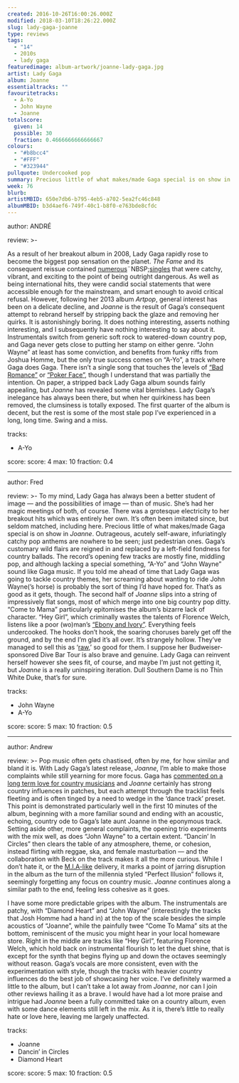 ```yaml
---
created: 2016-10-26T16:00:26.000Z
modified: 2018-03-10T18:26:22.000Z
slug: lady-gaga-joanne
type: reviews
tags:
  - "14"
  - 2010s
  - lady gaga
featuredimage: album-artwork/joanne-lady-gaga.jpg
artist: Lady Gaga
album: Joanne
essentialtracks: ""
favouritetracks:
  - A-Yo
  - John Wayne
  - Joanne
totalscore:
  given: 14
  possible: 30
  fraction: 0.4666666666666667
colours:
  - "#b8bcc4"
  - "#FFF"
  - "#323944"
pullquote: Undercooked pop
summary: Precious little of what makes/made Gaga special is on show in Joanne. Outrageous, acutely self-aware, infuriatingly catchy pop anthems are nowhere to be seen; just pedestrian ones. Gaga’s customary wild flairs are reigned in and replaced by a left-field fondness for country ballads.
week: 76
blurb:
artistMBID: 650e7db6-b795-4eb5-a702-5ea2fc46c848
albumMBID: b3d4aef6-749f-40c1-b8f0-e763bde8cfdc
---
```

author: ANDRÉ

review: >-
  <div class="_d97"><p>As a result of her breakout album in 2008, Lady Gaga rapidly rose to become the biggest pop sensation on the planet. <em>The Fame</em> and its consequent reissue contained <a href="https://www.youtube.com/watch?v=2Abk1jAONjw" target="_blank" rel="noopener">numerous</a>¨NBSP;<a href="https://www.youtube.com/watch?v=d2smz_1L2_0" target="_blank" rel="noopener">singles</a> that were catchy, vibrant, and exciting to the point of being outright dangerous. As well as being international hits, they were candid social statements that were accessible enough for the mainstream, and smart enough to avoid critical refusal. However, following her 2013 album <em>Artpop</em>, general interest has been on a delicate decline, and <em>Joanne</em> is the result of Gaga’s consequent attempt to rebrand herself by stripping back the glaze and removing her quirks. It is astonishingly boring. It does nothing interesting, asserts nothing interesting, and I subsequently have nothing interesting to say about it. Instrumentals switch from generic soft rock to watered-down country pop, and Gaga never gets close to putting her stamp on either genre. “John Wayne” at least has some conviction, and benefits from funky riffs from Joshua Homme, but the only true success comes on “A-Yo”, a track where Gaga does Gaga. There isn’t a single song that touches the levels of <a href="https://www.youtube.com/watch?v=qrO4YZeyl0I" target="_blank" rel="noopener">“Bad Romance”</a> or <a href="https://www.youtube.com/watch?v=bESGLojNYSo" target="_blank" rel="noopener">“Poker Face”</a>, though I understand that was partially the intention. On paper, a stripped back Lady Gaga album sounds fairly appealing, but <em>Joanne</em> has revealed some vital blemishes. Lady Gaga’s inelegance has always been there, but when her quirkiness has been removed, the clumsiness is totally exposed. The first quarter of the album is decent, but the rest is some of the most stale pop I’ve experienced in a long, long time. Swing and a miss.</p></div>

tracks:
  - A-Yo

score:
  score: 4
  max: 10
  fraction: 0.4

---
author: Fred

review: >-
  To my mind, Lady Gaga has always been a better student of image — and the possibilities of image — than of music. She’s had her magic meetings of both, of course. There was a grotesque electricity to her breakout hits which was entirely her own. It’s often been imitated since, but seldom matched, including here. Precious little of what makes/made Gaga special is on show in *Joanne*. Outrageous, acutely self-aware, infuriatingly catchy pop anthems are nowhere to be seen; just pedestrian ones. Gaga’s customary wild flairs are reigned in and replaced by a left-field fondness for country ballads. The record’s opening few tracks are mostly fine, middling pop, and although lacking a special something, “A-Yo” and “John Wayne” sound like Gaga music. If you told me ahead of time that Lady Gaga was going to tackle country themes, her screaming about wanting to ride John Wayne(’s horse) is probably the sort of thing I’d have hoped for. That’s as good as it gets, though. The second half of *Joanne* slips into a string of impressively flat songs, most of which merge into one big country pop ditty. “Come to Mama” particularly epitomises the album’s bizarre lack of character. “Hey Girl”, which criminally wastes the talents of Florence Welch, listens like a poor (wo)man’s [“Ebony and Ivory”](<https://www.youtube.com/watch?v=TZtiJN6yiik>). Everything feels undercooked. The hooks don’t hook, the soaring choruses barely get off the ground, and by the end I’m glad it’s all over. It’s strangely hollow. They’ve managed to sell this as ‘[raw](<http://www.rollingstone.com/music/features/mark-ronson-on-lady-gagas-raw-and-exposed-joanne-w445356>),’ so good for them. I suppose her Budweiser-sponsored Dive Bar Tour is also brave and genuine. Lady Gaga can reinvent herself however she sees fit, of course, and maybe I’m just not getting it, but *Joanne* is a really uninspiring iteration. Dull Southern Dame is no Thin White Duke, that’s for sure.

tracks:
  - John Wayne
  - ­A-Yo

score:
  score: 5
  max: 10
  fraction: 0.5

---
author: Andrew

review: >-
  Pop music often gets chastised, often by me, for how similar and bland it is. With Lady Gaga’s latest release, *Joanne*, I’m able to make those complaints while still yearning for more focus. Gaga has [commented on a long term love for country musicians](<http://www.rollingstone.com/country/news/lady-gaga-talks-garth-brooks-fandom-country-influences-w445181>) and *Joanne* certainly has strong country influences in patches, but each attempt through the tracklist feels fleeting and is often tinged by a need to wedge in the ‘dance track’ preset. This point is demonstrated particularly well in the first 10 minutes of the album, beginning with a more familiar sound and ending with an acoustic, echoing, country ode to Gaga’s late aunt Joanne in the eponymous track. Setting aside other, more general complaints, the opening trio experiments with the mix well, as does “John Wayne” to a certain extent. “Dancin’ In Circles” then clears the table of any atmosphere, theme, or cohesion, instead flirting with reggae, ska, and female masturbation — and the collaboration with Beck on the track makes it all the more curious. While I don’t hate it, or the [M.I.A-like](<reviews/mia-aim/>) delivery, it marks a point of jarring disruption in the album as the turn of the millennia styled “Perfect Illusion” follows it, seemingly forgetting any focus on country music. *Joanne* continues along a similar path to the end, feeling less cohesive as it goes.

  I have some more predictable gripes with the album. The instrumentals are patchy, with “Diamond Heart” and “John Wayne” (interestingly the tracks that Josh Homme had a hand in) at the top of the scale besides the simple acoustics of “Joanne”, while the painfully twee “Come To Mama” sits at the bottom, reminiscent of the music you might hear in your local homeware store. Right in the middle are tracks like “Hey Girl”, featuring Florence Welch, which hold back on instrumental flourish to let the duet shine, that is except for the synth that begins flying up and down the octaves seemingly without reason. Gaga’s vocals are more consistent, even with the experimentation with style, though the tracks with heavier country influences do the best job of showcasing her voice. I’ve definitely warmed a little to the album, but I can’t take a lot away from *Joanne*, nor can I join other reviews hailing it as a brave. I would have had a lot more praise and intrigue had *Joanne* been a fully committed take on a country album, even with some dance elements still left in the mix. As it is, there’s little to really hate or love here, leaving me largely unaffected.

tracks:
  - Joanne
  - ­Dancin’ in Circles
  - ­Diamond Heart
  
score:
  score: 5
  max: 10
  fraction: 0.5

